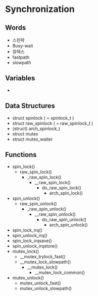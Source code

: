 Synchronization
===============

Words
-----

- 스핀락
- Busy-wait
- 뮤텍스
- fastpath
- slowpath

Variables
---------

- 

Data Structures
---------------

- struct spinlock ( = spinlock_t )
- struct raw_spinlock   ( = raw_spinlock_t )
- (struct) arch_spinlock_t
- struct mutex
- struct mutex_waiter

Functions
---------

- spin_lock()
    - raw_spin_lock()
        - _raw_spin_lock()
            - __raw_spin_lock()
                - do_raw_spin_lock()
                    - arch_spin_lock()
- spin_unlock()
    - raw_spin_unlock()
        - _raw_spin_unlock()
            - __raw_spin_unlock()
                - do_raw_spin_unlock()
                    - arch_spin_unlock()
- spin_lock_irq()
- spin_unlock_irq()
- spin_lock_irqsave()
- spin_unlock_irqstore()
- mutex_lock()
    - __mutex_trylock_fast()
    - __mutex_lock_slowpath()
        - __mutex_lock()
            - __mutex_lock_common()
- mutex_unlock()
    - mutex_unlock_fast()
    - mutex_unlock_slowpath()